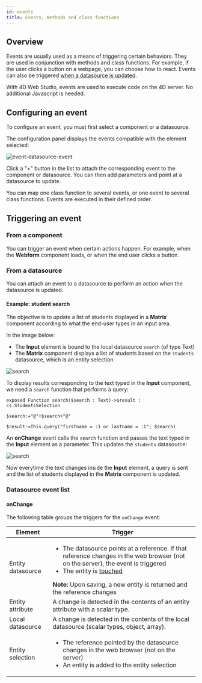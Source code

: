 ```yaml
---
id: events
title: Events, methods and class functions
---
```


## Overview

Events are usually used as a means of triggering certain behaviors. They are used in conjunction with methods and class functions. For example, if the user clicks a button on a webpage, you can choose how to react.
Events can also be triggered [when a datasource is updated](#from-a-datasource). 

With 4D Web Studio, events are used to execute code on the 4D server. No additional Javascript is needed.

## Configuring an event

To configure an event, you must first select a component or a datasource.

The configuration panel displays the events compatible with the element selected:

![event-datasource-event](img/event-datasource-event.png)

Click a "+" button in the list to attach the corresponding event to the component or datasource. You can then add parameters and point at a datasource to update.

You can map one class function to several events, or one event to several class functions. Events are executed in their defined order.

## Triggering an event

### From a component

You can trigger an event when certain actions happen. For example, when the **Webform** component loads, or when the end user clicks a button. 

###  From a datasource

You can attach an event to a datasource to perform an action when the datasource is updated.

#### Example: student search

The objective is to update a list of students displayed in a **Matrix** component according to what the end-user types in an input area.

In the image below: 
* The **Input** element is bound to the local datasource `search` (of type Text)
* The **Matrix** component displays a list of students based on the `students` datasource, which is an entity selection

![search](img/search-component.png)

To display results corresponding to the text typed in the **Input** component, we need a `search` function that performs a query:

```4d
exposed Function search($search : Text)->$result : cs.StudentsSelection
	
$search:="@"+$search+"@"
	
$result:=This.query("firstname = :1 or lastname = :1"; $search)   
```

An **onChange** event calls the `search` function and passes the text typed in the **Input** element as a parameter. This updates the `students` datasource:

![search](img/search-event.png)

Now everytime the text changes inside the **Input** element, a query is sent and the list of students displayed in the **Matrix** component is updated.

### Datasource event list

#### onChange

The following table groups the triggers for the `onChange` event: 

|Element|Trigger|
|---|---|
|Entity datasource|<ul><li>The datasource points at a reference. If that reference changes in the web browser (not on the server), the event is triggered</li><li>The entity is [touched](https://developer.4d.com/docs/en/API/EntityClass.html#touched-)</li></ul> **Note:** Upon saving, a new entity is returned and the reference changes|
|Entity attribute|A change is detected in the contents of an entity attribute with a scalar type.
|Local datasource|A change is detected in the contents of the local datasource (scalar types, object, array).
|Entity selection|<ul><li>The reference pointed by the datasource changes in the web browser (not on the server)</li><li>An entity is added to the entity selection</li></ul>


